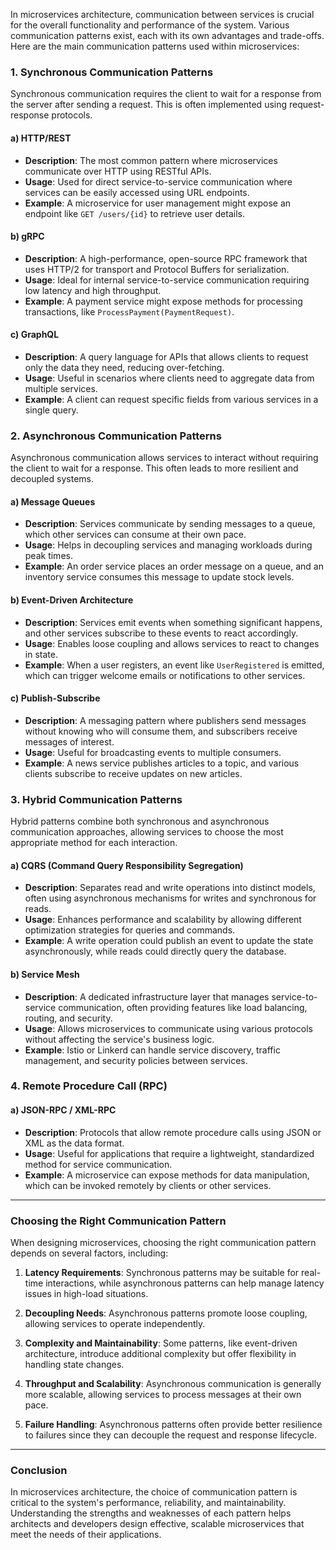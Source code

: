 In microservices architecture, communication between services is crucial for the overall functionality and performance of the system. Various communication patterns exist, each with its own advantages and trade-offs. Here are the main communication patterns used within microservices:

### 1. Synchronous Communication Patterns

Synchronous communication requires the client to wait for a response from the server after sending a request. This is often implemented using request-response protocols.

#### a) **HTTP/REST**

- **Description**: The most common pattern where microservices communicate over HTTP using RESTful APIs.
- **Usage**: Used for direct service-to-service communication where services can be easily accessed using URL endpoints.
- **Example**: A microservice for user management might expose an endpoint like `GET /users/{id}` to retrieve user details.

#### b) **gRPC**

- **Description**: A high-performance, open-source RPC framework that uses HTTP/2 for transport and Protocol Buffers for serialization.
- **Usage**: Ideal for internal service-to-service communication requiring low latency and high throughput.
- **Example**: A payment service might expose methods for processing transactions, like `ProcessPayment(PaymentRequest)`.

#### c) **GraphQL**

- **Description**: A query language for APIs that allows clients to request only the data they need, reducing over-fetching.
- **Usage**: Useful in scenarios where clients need to aggregate data from multiple services.
- **Example**: A client can request specific fields from various services in a single query.

### 2. Asynchronous Communication Patterns

Asynchronous communication allows services to interact without requiring the client to wait for a response. This often leads to more resilient and decoupled systems.

#### a) **Message Queues**

- **Description**: Services communicate by sending messages to a queue, which other services can consume at their own pace.
- **Usage**: Helps in decoupling services and managing workloads during peak times.
- **Example**: An order service places an order message on a queue, and an inventory service consumes this message to update stock levels.

#### b) **Event-Driven Architecture**

- **Description**: Services emit events when something significant happens, and other services subscribe to these events to react accordingly.
- **Usage**: Enables loose coupling and allows services to react to changes in state.
- **Example**: When a user registers, an event like `UserRegistered` is emitted, which can trigger welcome emails or notifications to other services.

#### c) **Publish-Subscribe**

- **Description**: A messaging pattern where publishers send messages without knowing who will consume them, and subscribers receive messages of interest.
- **Usage**: Useful for broadcasting events to multiple consumers.
- **Example**: A news service publishes articles to a topic, and various clients subscribe to receive updates on new articles.

### 3. Hybrid Communication Patterns

Hybrid patterns combine both synchronous and asynchronous communication approaches, allowing services to choose the most appropriate method for each interaction.

#### a) **CQRS (Command Query Responsibility Segregation)**

- **Description**: Separates read and write operations into distinct models, often using asynchronous mechanisms for writes and synchronous for reads.
- **Usage**: Enhances performance and scalability by allowing different optimization strategies for queries and commands.
- **Example**: A write operation could publish an event to update the state asynchronously, while reads could directly query the database.

#### b) **Service Mesh**

- **Description**: A dedicated infrastructure layer that manages service-to-service communication, often providing features like load balancing, routing, and security.
- **Usage**: Allows microservices to communicate using various protocols without affecting the service's business logic.
- **Example**: Istio or Linkerd can handle service discovery, traffic management, and security policies between services.

### 4. Remote Procedure Call (RPC)

#### a) **JSON-RPC / XML-RPC**

- **Description**: Protocols that allow remote procedure calls using JSON or XML as the data format.
- **Usage**: Useful for applications that require a lightweight, standardized method for service communication.
- **Example**: A microservice can expose methods for data manipulation, which can be invoked remotely by clients or other services.

---

### **Choosing the Right Communication Pattern**

When designing microservices, choosing the right communication pattern depends on several factors, including:

1. **Latency Requirements**: Synchronous patterns may be suitable for real-time interactions, while asynchronous patterns can help manage latency issues in high-load situations.

2. **Decoupling Needs**: Asynchronous patterns promote loose coupling, allowing services to operate independently.

3. **Complexity and Maintainability**: Some patterns, like event-driven architecture, introduce additional complexity but offer flexibility in handling state changes.

4. **Throughput and Scalability**: Asynchronous communication is generally more scalable, allowing services to process messages at their own pace.

5. **Failure Handling**: Asynchronous patterns often provide better resilience to failures since they can decouple the request and response lifecycle.

---

### **Conclusion**

In microservices architecture, the choice of communication pattern is critical to the system's performance, reliability, and maintainability. Understanding the strengths and weaknesses of each pattern helps architects and developers design effective, scalable microservices that meet the needs of their applications.
